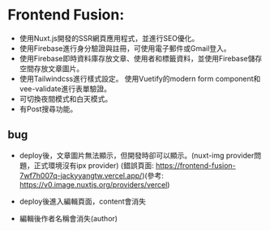 # Frontend Fusion:
- 使用Nuxt.js開發的SSR網頁應用程式，並進行SEO優化。
- 使用Firebase進行身分驗證與註冊，可使用電子郵件或Gmail登入。
- 使用Firebase即時資料庫存放文章、使用者和標籤資料，並使用Firebase儲存空間存放文章圖片。
- 使用Tailwindcss進行樣式設定。 使用Vuetify的modern form component和vee-validate進行表單驗證。
- 可切換夜間模式和白天模式。
- 有Post搜尋功能。

## bug
- deploy後，文章圖片無法顯示，但開發時卻可以顯示。(nuxt-img provider問題，正式環境沒有ipx provider) (錯誤頁面: https://frontend-fusion-7wf7h007q-jackyyangtw.vercel.app/)(參考: https://v0.image.nuxtjs.org/providers/vercel)

- deploy後進入編輯頁面，content會消失

- 編輯後作者名稱會消失(author)